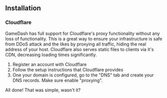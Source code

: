 ## Installation

### Cloudflare

GameDash has full support for Cloudflare's proxy functionality without any loss of functionality. This is a great way to ensure your infrastructure is safe from DDoS attack and the likes by proxying all traffic, hiding the real address of your host. Cloudflare also serves static files to clients via it's CDN, decreasing loading times significantly.

1. Register an account with Cloudflare
2. Follow the setup instructions that Cloudflare provides
3. One your domain is configured, go to the "DNS" tab and create your DNS records. Make sure enable "proxying".

All done! That was simple, wasn't it?
